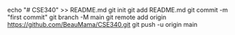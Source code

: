 echo "# CSE340" >> README.md
git init
git add README.md
git commit -m "first commit"
git branch -M main
git remote add origin https://github.com/BeauMama/CSE340.git
git push -u origin main
